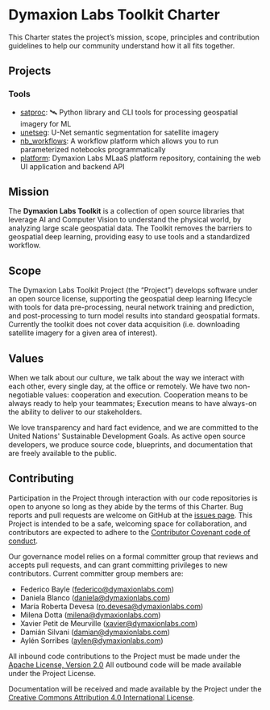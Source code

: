 # Dymaxion Labs Toolkit Charter

This Charter states the project’s mission, scope, principles and contribution guidelines to help our community understand how it all fits together. 

## Projects

### Tools

* [satproc](https://github.com/dymaxionlabs/satproc): :artificial_satellite: Python library and CLI tools for processing geospatial imagery for ML
* [unetseg](https://github.com/dymaxionlabs/unetseg): U-Net semantic segmentation for satellite imagery
* [nb_workflows](https://github.com/dymaxionlabs/nb_workflows): A workflow platform which allows you to run parameterized notebooks programmatically
* [platform](https://github.com/dymaxionlabs/platform): Dymaxion Labs MLaaS platform repository, containing the web UI application and backend API

## Mission

The **Dymaxion Labs Toolkit** is a collection of open source libraries that leverage AI and Computer Vision to understand the physical world, by analyzing large scale geospatial data. The Toolkit removes the barriers to geospatial deep learning, providing easy to use tools and a standardized workflow.  

## Scope

The Dymaxion Labs Toolkit Project (the “Project”) develops software under an open source license, supporting the geospatial deep learning lifecycle with tools for data pre-processing, neural network training and prediction, and post-processing to turn model results into standard geospatial formats. Currently the toolkit does not cover data acquisition (i.e. downloading satellite imagery for a given area of interest). 

## Values

When we talk about our culture, we talk about the way we interact with each other, every single day, at the office or remotely. We have two non-negotiable values: cooperation and execution. Cooperation means to be always ready to help your teammates; Execution means to have always-on the ability to deliver to our stakeholders.

We love transparency and hard fact evidence, and we are committed to the United Nations' Sustainable Development Goals. As active open source developers, we produce source code, blueprints, and documentation that are freely available to the public.

## Contributing

Participation in the Project through interaction with our code repositories is open to anyone so long as they abide by the terms of this Charter. Bug reports and pull requests are welcome on GitHub at the [issues page](https://github.com/dymaxionlabs/toolkit/issues). This Project is intended to be a safe, welcoming space for collaboration, and contributors are expected to adhere to the [Contributor Covenant code of conduct](https://www.contributor-covenant.org/version/2/1/code_of_conduct/).

Our governance model relies on a formal committer group that reviews and accepts pull requests, and can grant committing privileges to new contributors. Current committer group members are:

* Federico Bayle (federico@dymaxionlabs.com)
* Daniela Blanco (daniela@dymaxionlabs.com) 
* María Roberta Devesa (ro.devesa@dymaxionlabs.com)
* Milena Dotta (milena@dymaxionlabs.com)
* Xavier Petit de Meurville (xavier@dymaxionlabs.com) 
* Damián Silvani (damian@dymaxionlabs.com)
* Aylén Sorribes (aylen@dymaxionlabs.com)

All inbound code contributions to the Project must be made under the [Apache License, Version 2.0](https://www.apache.org/licenses/LICENSE-2.0) 
All outbound code will be made available under the Project License.

Documentation will be received and made available by the Project under the [Creative Commons Attribution 4.0 International License](http://creativecommons.org/licenses/by/4.0/).
